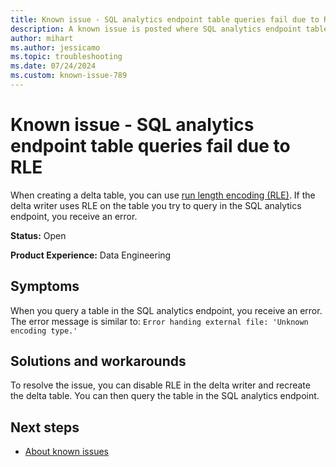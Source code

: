 ```yaml
---
title: Known issue - SQL analytics endpoint table queries fail due to RLE
description: A known issue is posted where SQL analytics endpoint table queries fail due to RLE.
author: mihart
ms.author: jessicamo
ms.topic: troubleshooting  
ms.date: 07/24/2024
ms.custom: known-issue-789
---
```


# Known issue - SQL analytics endpoint table queries fail due to RLE

When creating a delta table, you can use [run length encoding (RLE)](https://en.wikipedia.org/wiki/Run-length_encoding). If the delta writer uses RLE on the table you try to query in the SQL analytics endpoint, you receive an error.

**Status:** Open

**Product Experience:** Data Engineering

## Symptoms

When you query a table in the SQL analytics endpoint, you receive an error. The error message is similar to: `Error handing external file: 'Unknown encoding type.'`

## Solutions and workarounds

To resolve the issue, you can disable RLE in the delta writer and recreate the delta table. You can then query the table in the SQL analytics endpoint.

## Next steps

- [About known issues](https://support.fabric.microsoft.com/known-issues)
